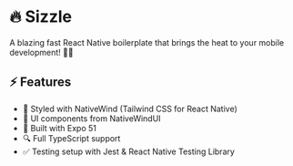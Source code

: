 # 🔥 Sizzle

A blazing fast React Native boilerplate that brings the heat to your mobile development! 📱✨

## ⚡️ Features

- 🎨 Styled with NativeWind (Tailwind CSS for React Native)
- 🎯 UI components from NativeWindUI
- 📱 Built with Expo 51
- 🔍 Full TypeScript support
- ✅ Testing setup with Jest & React Native Testing Library
